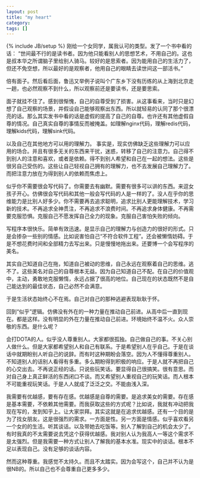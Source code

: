 ```yaml
---
layout: post
title: "my heart"
category: 
tags: []
---
```

{% include JB/setup %}
刚给一个女同学，属我认可的类型。发了一个书中看的话：
“世间最不行的是读书者。因为他只能看别人的思想艺术，不用自己的。这也是叔本华之所谓脑子里给别人骑马。较好的是思索者。因为能用自己的生活力了，但还不免空想，所以最好的是观察者，他用自己的眼睛去读世间这一部活书。”

倍有面子。然后看后面，鲁迅又举例子说叫个广东乡下没有历练的从上海到北京走一趟，也必然观察不到什么，所以观察前还是要读书，还是要思索。

面子就挂不住了。感到很惭愧，自己的自尊受到了损害。从这事看来，当时只是幻想了自己观察的场景，并假设自己能够观察出东西。所以就轻易的认同了那个很漂亮的话。那么其实发书中看的话是虚假的提高了自己的自尊。也许还有其他虚假自尊的情况。自己真实自尊的事情反而被掩盖。如理解nginx代码，理解redis代码，理解kids代码，理解sink代码。

以及自己在其他地方可以用的理解力。
事实是，现实仿佛缺乏这些理解力可以应用的场合。并且有很多无关的东西来干扰，迷惑，转移了自己的注意力。自己得不到别人的注意和喜欢，或者是依赖。得不到别人希望和自己在一起的想法。这些是很另自己受伤的。这些让自己轻视自己拥有的理解力，也不去发展自己理解力了。而把注意力放在为得到别人的依赖而焦虑上。

似乎你不需要很会写代码了。你需要去有幽默。需要有很多可以讲的东西。来逗女孩子开心。仿佛很会写代码和其他一般会写代码的人是一样的了。没人在乎你的思维能力是比别人好多少。你不需要再去追求聪明，追求比别人更能理解技术，学习新的技术。不再追求全神贯注，不再追求不浪费时间。不再追求身体健康。不再需要克服恐惧。克服自己不愿发挥自己全力的现象。克服自己害怕失败的倾向。

写程序本很快乐。简单有效迅速。是显示自己的理解力与创造力的很好的形式。只是会掺杂一些别的情感。比如说害怕自己“不符合软件工程”。还会被懒惰妨碍。于是不想花费时间和全部精力去写出来。只是慢慢地拖出来。还要博一个会写程序的美名。

其实自己知道自己在拖，知道自己被动的思维，自己永远在观察着自己的思维。逃不了。这些美名对自己的自尊根本无益。因为自己知道自己不配。在自己的价值观中，主动，勇敢地克服懒惰，永远占据了很高的地位。自己现在的状态既然不是自己能达到的最佳状态，自己必然不会满意。

于是生活状态始终心不在焉。自己对自己的那种逃避表现耿耿于怀。

回到“似乎”逻辑。仿佛没有外在的一种力量在推动自己前进。从高中后一直到现在。都是这样。没有明显的外在力量在推动自己前进。环境始终不温不火。众人崇敬的东西。是什么呢？

会打DOTA的人。似乎没人尊重别人。大家都很孤独。自己做自己的事。不关心别人做什么。但是大家都希望别人和自己有联系。于是希望别人在乎自己。于是在谈话中就期盼别人听自己的说辞。而有时这种期盼会落空。因为人不懂得尊重别人。不知道别人的话别人看得有多重。多么期盼得到积极的响应。于是人就不再把自己的心交出去。不再说正经的话。只说些玩笑话。要显得自己很搞笑。很有意思。而对自己身上真正鲜活的东西闭口不谈。而又希望别人重视自己的玩笑话。而人根本不可能重视玩笑话。于是人人就成了泛泛之交。不能由浅入深。

我需要有优越感，要有存在感。优越感是自尊的需要。是追求美女的需要。存在感是基本需要，不依赖其他需要。而我获取这些的方式呢？比如说，我就有冲动把我现在写的，发到知乎上。让大家崇拜。其实这就是在追求优越感。还有一个目的是为了找女朋友。这是很强烈的需求。一方面是性。另一方面是情感。似乎喜欢看另一个女的的生活。听其谈话。以及带她去吃饭等。别人了解到自己的机会太少了。有时我真的不太需要说去凭这个获得优越感。我对别人认为我高人一等这个需求不是太强烈。但是我需要一种方式让别人了解我的基本水准。现实中的谈话。根本不足以表现自己。没有足够的谈话内容。

然而这种尊重。我感觉不太持久。而且不太踏实。因为会写这个，自己并不认为是很NB的。所以自己也不会尊重自己更多多少。 